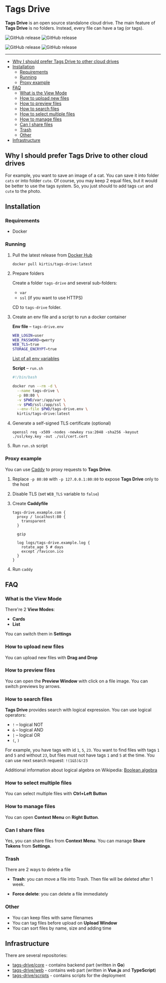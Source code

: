# Tags Drive

**Tags Drive** is an open source standalone cloud drive. The main feature of **Tags Drive** is no folders. Instead, every file can have a tag (or tags).

![GitHub release](https://img.shields.io/github/release/tags-drive/core.svg?style=flat-square&label=Backend%20version)
![GitHub release](https://img.shields.io/github/tag-pre/tags-drive/core.svg?style=flat-square&label=Backend%20beta-version)

![GitHub release](https://img.shields.io/github/release/tags-drive/web.svg?style=flat-square&label=Frontend%20version)
![GitHub release](https://img.shields.io/github/tag-pre/tags-drive/web.svg?style=flat-square&label=Frontend%20beta-version)

---

- [Why I should prefer Tags Drive to other cloud drives](#why-i-should-prefer-tags-drive-to-other-cloud-drives)
- [Installation](#installation)
  - [Requirements](#requirements)
  - [Running](#running)
  - [Proxy example](#proxy-example)
- [FAQ](#faq)
  - [What is the View Mode](#what-is-the-view-mode)
  - [How to upload new files](#how-to-upload-new-files)
  - [How to preview files](#how-to-preview-files)
  - [How to search files](#how-to-search-files)
  - [How to select multiple files](#how-to-select-multiple-files)
  - [How to manage files](#how-to-manage-files)
  - [Can I share files](#can-i-share-files)
  - [Trash](#trash)
  - [Other](#other)
- [Infrastructure](#infrastructure)

## Why I should prefer Tags Drive to other cloud drives

For example, you want to save an image of a cat. You can save it into folder `cats` or into folder `cute`. Of course, you may keep 2 equal files, but it would be better to use the tags system. So, you just should to add tags `cat` and `cute` to the photo.

## Installation

### Requirements

- Docker

### Running

1. Pull the latest release from [Docker Hub](https://hub.docker.com/)

    `docker pull kirtis/tags-drive:latest`

1. Prepare folders

    Create a folder `tags-drive` and several sub-folders:

    - `var`
    - `ssl` (if you want to use HTTPS)

    CD to `tags-drive` folder.

1. Create an env file and a script to run a docker container

    **Env file** – `tags-drive.env`

    ```bash
    WEB_LOGIN=user
    WEB_PASSWORD=qwerty
    WEB_TLS=true
    STORAGE_ENCRYPT=true
    ```

    [List of all env variables](https://github.com/tags-drive/core#environment-variables)

    **Script** – `run.sh`

    ```sh
    #!/bin/bash

    docker run --rm -d \
      --name tags-drive \
      -p 80:80 \
      -v $PWD/var:/app/var \
      -v $PWD/ssl:/app/ssl \
      --env-file $PWD/tags-drive.env \
      kirtis/tags-drive:latest
    ```

1. Generate a self-signed TLS certificate (optional)

    `openssl req -x509 -nodes -newkey rsa:2048 -sha256 -keyout ./ssl/key.key -out ./ssl/cert.cert`

1. Run `run.sh` script

### Proxy example

You can use [Caddy](https://github.com/caddyserver/caddy) to proxy requests to **Tags Drive**.

1. Replace `-p 80:80` with `-p 127.0.0.1:80:80` to expose **Tags Drive** only to the host

2. Disable TLS (set `WEB_TLS` variable to `false`)

3. Create **Caddyfile**

    ```caddy
    tags-drive.example.com {
      proxy / localhost:80 {
        transparent
      }

      gzip

      log logs/tags-drive.example.log {
        rotate_age 5 # days
        except /favicon.ico
      }
    }
    ```

4. Run `caddy`

## FAQ

### What is the View Mode

There're 2 **View Modes**:

- **Cards**
- **List**

You can switch them in **Settings**

### How to upload new files

You can upload new files with **Drag and Drop**

### How to preview files

You can open the **Preview Window** with click on a file image. You can switch previews by arrows.

### How to search files

**Tags Drive** provides search with logical expression. You can use logical operators:

- `!` – logical NOT
- `&` – logical AND
- `|` – logical OR
- `(`, `)`

For example, you have tags with id `1`, `5`, `23`. You want to find files with tags `1` and `5` and without `23`, but files must not have tags `1` and `5` at the time. You can use next search request: `!(1&5)&!23`

Additional information about logical algebra on Wikipedia: [Boolean algebra](https://en.wikipedia.org/wiki/Boolean_algebra)

### How to select multiple files

You can select multiple files with **Ctrl+Left Button**

### How to manage files

You can open **Context Menu** on **Right Button**.

### Can I share files

Yes, you can share files from **Context Menu**. You can manage **Share Tokens** from **Settings**.

### Trash

There are 2 ways to delete a file

- **Trash**: you can move a file into Trash. Then file will be deleted after 1 week.

- **Force delete**: you can delete a file immediately

### Other

- You can keep files with same filenames
- You can tag files before upload on **Upload Window**
- You can sort files by name, size and adding time

## Infrastructure

There are several repositories:

- [tags-drive/core](https://github.com/tags-drive/core) - contains backend part (written in **Go**)
- [tags-drive/web](https://github.com/tags-drive/web) - contains web part (written in **Vue.js** and **TypeScript**)
- [tags-drive/scripts](https://github.com/tags-drive/scripts) - contains scripts for the deployment
